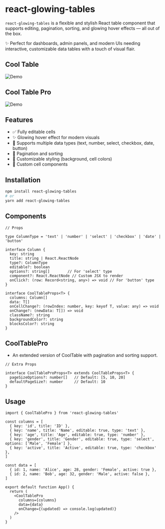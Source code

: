 # react-glowing-tables

`react-glowing-tables` is a flexible and stylish React table component that supports editing, pagination, sorting, and glowing hover effects — all out of the box.

✨ Perfect for dashboards, admin panels, and modern UIs needing interactive, customizable data tables with a touch of visual flair.

## Cool Table 
![Demo](/src/assets/table-1.GIF)

## Cool Table Pro
![Demo](/src/assets/table-2.GIF)

## Features
- ✅ Fully editable cells
- ✨ Glowing hover effect for modern visuals
- 🔢 Supports multiple data types (text, number, select, checkbox, date, button)
- 🔁 Pagination and sorting
- 🎨 Customizable styling (background, cell colors)
- 🔧 Custom cell components   

## Installation

```bash
npm install react-glowing-tables
# or
yarn add react-glowing-tables
```

## Components

```
// Props

type ColumnType = 'text' | 'number' | 'select' | 'checkbox' | 'date' | 'button'

interface Column {
  key: string
  title: string | React.ReactNode
  type?: ColumnType
  editable?: boolean
  options?: string[]        // For 'select' type
  component?: React.ReactNode // Custom JSX to render
  onClick?: (row: Record<string, any>) => void // For 'button' type
}

interface CoolTableProps<T> {
  columns: Column[]
  data: T[]
  onCellChange?: (rowIndex: number, key: keyof T, value: any) => void
  onChange?: (newData: T[]) => void
  className?: string
  backgroundColor?: string
  blocksColor?: string
}

```

## CoolTablePro
- An extended version of CoolTable with pagination and sorting support.

```
// Extra Props

interface CoolTableProProps<T> extends CoolTableProps<T> {
  pageSizeOptions?: number[]   // Default: [5, 10, 20]
  defaultPageSize?: number     // Default: 10
}
```

## Usage

```
import { CoolTablePro } from 'react-glowing-tables'

const columns = [
  { key: 'id', title: 'ID' },
  { key: 'name', title: 'Name', editable: true, type: 'text' },
  { key: 'age', title: 'Age', editable: true, type: 'number' },
  { key: 'gender', title: 'Gender', editable: true, type: 'select', options: ['Male', 'Female'] },
  { key: 'active', title: 'Active', editable: true, type: 'checkbox' },
]

const data = [
  { id: 1, name: 'Alice', age: 28, gender: 'Female', active: true },
  { id: 2, name: 'Bob', age: 32, gender: 'Male', active: false },
]

export default function App() {
  return (
    <CoolTablePro
      columns={columns}
      data={data}
      onChange={(updated) => console.log(updated)}
    />
  )
}

```
